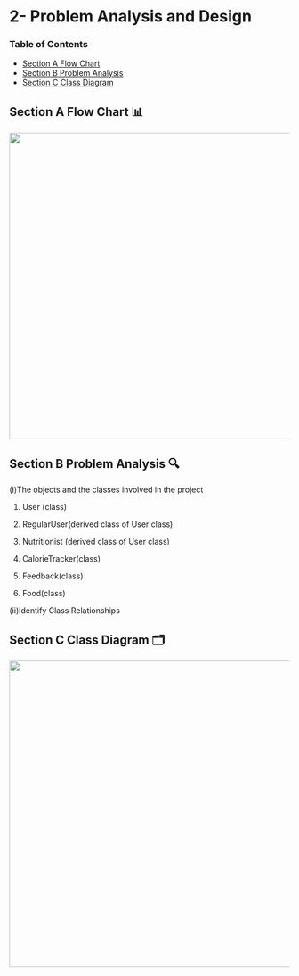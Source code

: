 # 2- Problem Analysis and Design

### Table of Contents

- [Section A Flow Chart](image/PT2_flowchart.jpg)
- [Section B Problem Analysis]()
- [Section C Class Diagram](image/CLASSDIAGRAM.jpg)

## Section A Flow Chart 📊
<image src = "image/PT2_flowchart.jpg" width="700" height="550">

## Section B Problem Analysis 🔍
(i)The objects and the classes involved in the project
1. User (class)

2. RegularUser(derived class of User class)

3. Nutritionist (derived class of User class)

4. CalorieTracker(class)

5. Feedback(class)

6. Food(class)

(ii)Identify Class Relationships

## Section C Class Diagram 🗂️
<image src = "image/CLASSDIAGRAM.jpg" width="800" height="550">
